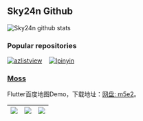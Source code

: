 ## Sky24n Github

![Sky24n github stats](https://github-readme-stats.vercel.app/api?username=Sky24n&show_icons=true&theme=dracula)

### Popular repositories

[![azlistview](https://github-readme-stats.vercel.app/api/pin/?username=flutterchina&repo=azlistview)](https://github.com/flutterchina/azlistview)&nbsp;&nbsp;&nbsp;&nbsp;[![lpinyin](https://github-readme-stats.vercel.app/api/pin/?username=flutterchina&repo=lpinyin)](https://github.com/flutterchina/lpinyin)  

### [Moss](https://github.com/Sky24n/Moss)
Flutter百度地图Demo，下载地址：[网盘: m5e2](https://pan.baidu.com/s/1rIQBs6rHvcz9WgkgEmO1NQ)。
  
|![](https://s1.ax1x.com/2020/11/08/BTak38.png)|![](https://s1.ax1x.com/2020/11/08/BTa6DH.png)|![](https://s1.ax1x.com/2020/11/08/BTaeBj.png)|
|:---:|:---:|:---:|
